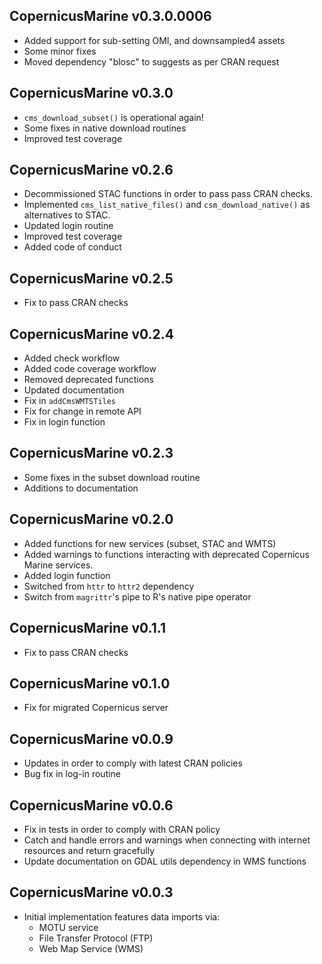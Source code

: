 CopernicusMarine v0.3.0.0006
-------------

 * Added support for sub-setting OMI, and downsampled4
   assets
 * Some minor fixes
 * Moved dependency "blosc" to suggests as
   per CRAN request

CopernicusMarine v0.3.0
-------------

 * `cms_download_subset()` is operational again!
 * Some fixes in native download routines
 * Improved test coverage

CopernicusMarine v0.2.6
-------------

 * Decommissioned STAC functions in order to
   pass pass CRAN checks.
 * Implemented `cms_list_native_files()` and `csm_download_native()`
   as alternatives to STAC.
 * Updated login routine
 * Improved test coverage
 * Added code of conduct

CopernicusMarine v0.2.5
-------------

 * Fix to pass CRAN checks

CopernicusMarine v0.2.4
-------------

 * Added check workflow
 * Added code coverage workflow
 * Removed deprecated functions
 * Updated documentation
 * Fix in `addCmsWMTSTiles`
 * Fix for change in remote API
 * Fix in login function

CopernicusMarine v0.2.3
-------------

 * Some fixes in the subset download routine
 * Additions to documentation

CopernicusMarine v0.2.0
-------------

 * Added functions for new services (subset, STAC and WMTS)
 * Added warnings to functions interacting with
   deprecated Copernicus Marine services.
 * Added login function
 * Switched from `httr` to `httr2` dependency
 * Switch from `magrittr`'s pipe to R's native pipe operator

CopernicusMarine v0.1.1
-------------

 * Fix to pass CRAN checks

CopernicusMarine v0.1.0
-------------

 * Fix for migrated Copernicus server

CopernicusMarine v0.0.9
-------------

  * Updates in order to comply with latest CRAN
    policies
  * Bug fix in log-in routine

CopernicusMarine v0.0.6
-------------

  * Fix in tests in order to comply with CRAN
    policy
  * Catch and handle errors and warnings when connecting
    with internet resources and return gracefully
  * Update documentation on GDAL utils dependency
    in WMS functions

CopernicusMarine v0.0.3
-------------

  * Initial implementation features data imports via:
    - MOTU service
    - File Transfer Protocol (FTP)
    - Web Map Service (WMS)
